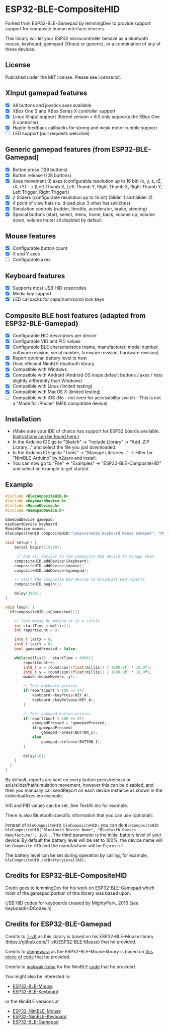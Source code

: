 # ESP32-BLE-CompositeHID

Forked from ESP32-BLE-Gamepad by lemmingDev to provide support support for composite human interface devices.

This library will let your ESP32 microcontroller behave as a bluetooth mouse, keyboard, gamepad (XInput or generic), or a combination of any of these devices.

## License
Published under the MIT license. Please see license.txt.

## XInput gamepad features

 - [x] All buttons and joystick axes available
 - [x] XBox One S and XBox Series X controller support
 - [x] Linux XInput support (Kernel version < 6.5 only supports the XBox One S controller)
 - [x] Haptic feedback callbacks for strong and weak motor rumble support
 - [ ] LED support (pull requests welcome)

## Generic gamepad features (from ESP32-BLE-Gamepad)

 - [x] Button press (128 buttons)
 - [x] Button release (128 buttons)
 - [x] Axes movement (6 axes (configurable resolution up to 16 bit) (x, y, z, rZ, rX, rY) --> (Left Thumb X, Left Thumb Y, Right Thumb X, Right Thumb Y, Left Trigger, Right Trigger))
 - [x] 2 Sliders (configurable resolution up to 16 bit) (Slider 1 and Slider 2)
 - [x] 4 point of view hats (ie. d-pad plus 3 other hat switches)
 - [x] Simulation controls (rudder, throttle, accelerator, brake, steering)
 - [x] Special buttons (start, select, menu, home, back, volume up, volume down, volume mute) all disabled by default

## Mouse features
 - [x] Configurable button count
 - [x] X and Y axes
 - [ ] Configurable axes

## Keyboard features
 - [x] Supports most USB HID scancodes
 - [x] Media key support
 - [x] LED callbacks for caps/num/scroll lock keys

## Composite BLE host features (adapted from ESP32-BLE-Gamepad)
 - [x] Configurable HID descriptors per device
 - [x] Configurable VID and PID values
 - [x] Configurable BLE characteristics (name, manufacturer, model number, software revision, serial number, firmware revision, hardware revision)	
 - [x] Report optional battery level to host
 - [x] Uses efficient NimBLE bluetooth library
 - [x] Compatible with Windows
 - [x] Compatible with Android (Android OS maps default buttons / axes / hats slightly differently than Windows)
 - [x] Compatible with Linux (limited testing)
 - [x] Compatible with MacOS X (limited testing)
 - [ ] Compatible with iOS (No - not even for accessibility switch - This is not a “Made for iPhone” (MFI) compatible device)

## Installation
- (Make sure your IDE of choice has support for ESP32 boards available. [Instructions can be found here.](https://github.com/espressif/arduino-esp32#installation-instructions))
- In the Arduino IDE go to "Sketch" -> "Include Library" -> "Add .ZIP Library..." and select the file you just downloaded.
- In the Arduino IDE go to "Tools" -> "Manage Libraries..." -> Filter for "NimBLE-Arduino" by h2zero and install.
- You can now go to "File" -> "Examples" -> "ESP32-BLE-CompositeHID" and select an example to get started.

## Example

``` C++
#include <BleCompositeHID.h>
#include <KeyboardDevice.h>
#include <MouseDevice.h>
#include <GamepadDevice.h>

GamepadDevice gamepad;
KeyboardDevice keyboard;
MouseDevice mouse;
BleCompositeHID compositeHID("CompositeHID Keyboard Mouse Gamepad", "Mystfit", 100);

void setup() {
    Serial.begin(115200);

     // Add all devices to the composite HID device to manage them
    compositeHID.addDevice(&keyboard);
    compositeHID.addDevice(&mouse);
    compositeHID.addDevice(&gamepad);

    // Start the composite HID device to broadcast HID reports
    compositeHID.begin();

    delay(3000);
}

void loop() {
  if(compositeHID.isConnected()){

    // Test mouse by moving it in a circle
    int startTime = millis();
    int reportCount = 0;

    int8_t lastX = 0;
    int8_t lastY = 0;
    bool gamepadPressed = false;

    while(millis() - startTime < 8000){
        reportCount++;
        int8_t x = round(cos((float)millis() / 1000.0f) * 10.0f);
        int8_t y = round(sin((float)millis() / 1000.0f) * 10.0f);
        mouse->mouseMove(x, y);

        // Test keyboard presses
        if(reportCount % 100 == 0){
            keyboard->keyPress(KEY_A);
            keyboard->keyRelease(KEY_A);
        }

        // Test gamepad button presses
        if(reportCount % 100 == 0){
            gamepadPressed = !gamepadPressed;
            if(gamepadPressed)
                gamepad->press(BUTTON_1);
            else
                gamepad->release(BUTTON_1);
        }
        
        delay(16);
    }
  }
}

```
By default, reports are sent on every button press/release or axis/slider/hat/simulation movement, however this can be disabled, and then you manually call sendReport on each device instance as shown in the IndividualAxes.ino example.

VID and PID values can be set. See TestAll.ino for example.

There is also Bluetooth specific information that you can use (optional):

Instead of `BleCompositeHID bleCompositeHID;` you can do `BleCompositeHID bleCompositeHID("Bluetooth Device Name", "Bluetooth Device Manufacturer", 100);`.
The third parameter is the initial battery level of your device.
By default the battery level will be set to 100%, the device name will be `Composite HID` and the manufacturer will be `Espressif`.

The battery level can be set during operation by calling, for example, `bleCompositeHID.setBatteryLevel(80);`

## Credits for ESP32-BLE-CompositeHID

Credit goes to lemmingDev for his work on [ESP32-BLE-Gamepad](https://github.com/lemmingDev/ESP32-BLE-Gamepad) which most of the gamepad portion of this library was based upon. 

USB HID codes for keyboards created by MightyPork, 2016 (see KeyboardHIDCodes.h)

## Credits for ESP32-BLE-Gamepad

Credits to [T-vK](https://github.com/T-vK) as this library is based on his ESP32-BLE-Mouse library (https://github.com/T-vK/ESP32-BLE-Mouse) that he provided.

Credits to [chegewara](https://github.com/chegewara) as the ESP32-BLE-Mouse library is based on [this piece of code](https://github.com/nkolban/esp32-snippets/issues/230#issuecomment-473135679) that he provided.

Credits to [wakwak-koba](https://github.com/wakwak-koba) for the NimBLE [code](https://github.com/wakwak-koba/ESP32-NimBLE-Gamepad) that he provided.


You might also be interested in:
- [ESP32-BLE-Mouse](https://github.com/T-vK/ESP32-BLE-Mouse)
- [ESP32-BLE-Keyboard](https://github.com/T-vK/ESP32-BLE-Keyboard)

or the NimBLE versions at

- [ESP32-NimBLE-Mouse](https://github.com/wakwak-koba/ESP32-NimBLE-Mouse)
- [ESP32-NimBLE-Keyboard](https://github.com/wakwak-koba/ESP32-NimBLE-Keyboard)
- [ESP32-BLE-Gamepad](https://github.com/lemmingDev/ESP32-BLE-Gamepad)